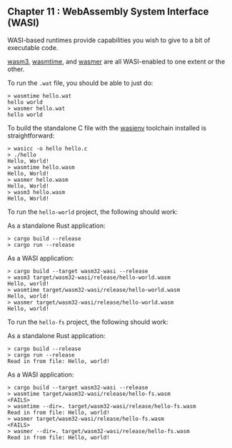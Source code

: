 ## Chapter 11 : WebAssembly System Interface (WASI)

WASI-based runtimes provide capabilities you wish to give to a bit of executable code.

[wasm3](https://github.com/wasm3/wasm3),
[wasmtime](https://github.com/bytecodealliance/wasmtime), and
[wasmer](https://wasmer.io) are all WASI-enabled to one extent or the other.

To run the `.wat` file, you should be able to just do:

```
> wasmtime hello.wat
hello world
> wasmer hello.wat
hello world
```

To build the standalone C file with the
[wasienv](https://github.com/wasienv/wasienv) toolchain installed is
straightforward:

```
> wasicc -o hello hello.c
> ./hello
Hello, World!
> wasmtime hello.wasm                                                                    
Hello, World!
> wasmer hello.wasm                                                                      
Hello, World!
> wasm3 hello.wasm                                                                       
Hello, World!
```

To run the `hello-world` project, the following should work:

As a standalone Rust application:

```
> cargo build --release
> cargo run --release
```

As a WASI application:

```
> cargo build --target wasm32-wasi --release
> wasm3 target/wasm32-wasi/release/hello-world.wasm
Hello, world!
> wasmtime target/wasm32-wasi/release/hello-world.wasm
Hello, world!
> wasmer target/wasm32-wasi/release/hello-world.wasm                            
Hello, world!
```

To run the `hello-fs` project, the following should work:

As a standalone Rust application:

```
> cargo build --release
> cargo run --release
Read in from file: Hello, world!
```

As a WASI application:

```
> cargo build --target wasm32-wasi --release
> wasmtime target/wasm32-wasi/release/hello-fs.wasm
<FAILS>
> wasmtime --dir=. target/wasm32-wasi/release/hello-fs.wasm
Read in from file: Hello, world!
> wasmer target/wasm32-wasi/release/hello-fs.wasm
<FAILS>
> wasmer --dir=. target/wasm32-wasi/release/hello-fs.wasm
Read in from file: Hello, world!
```